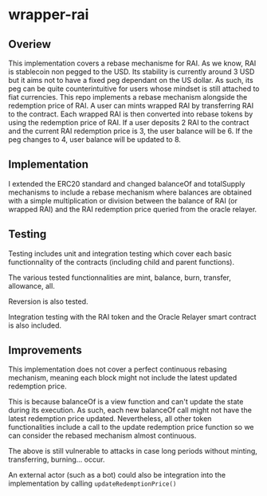 # wrapper-rai

## Overiew

This implementation covers a rebase mechanisme for RAI. As we know, RAI is stablecoin non pegged to the USD.
Its stability is currently around 3 USD but it aims not to have a fixed peg dependant on the US dollar. As such, its peg can be quite counterintuitive for users whose mindset is still attached to fiat currencies. This repo implements a rebase mechanism alongside the redemption price of RAI. A user can mints wrapped RAI by transferring RAI to the contract. Each wrapped RAI is then converted into rebase tokens by using the redemption price of RAI. If a user deposits 2 RAI to the contract and the current RAI redemption price is 3, the user balance will be 6.
If the peg changes to 4, user balance will be updated to 8.

## Implementation

I extended the ERC20 standard and changed balanceOf and totalSupply mechanisms to include a rebase mechanism where balances are obtained with a simple multiplication or division between the balance of RAI (or wrapped RAI) and the RAI redemption price queried from the oracle relayer.

## Testing

Testing includes unit and integration testing which cover each basic functionnality of the contracts (including child and parent functions).

The various tested functionnalities are mint, balance, burn, transfer, allowance, all.

Reversion is also tested.

Integration testing with the RAI token and the Oracle Relayer smart contract is also included.

## Improvements

This implementation does not cover a perfect continuous rebasing mechanism, meaning each block might not include the latest updated redemption price.

This is because balanceOf is a view function and can't update the state during its execution. As such, each new balanceOf call might not have the latest redemption price updated. Nevertheless, all other token functionalities include a call to the update redemption price function so we can consider the rebased mechanism almost continuous.

The above is still vulnerable to attacks in case long periods without minting, transferring, burning... occur.

An external actor (such as a bot) could also be integration into the implementation by calling ``updateRedemptionPrice()``
